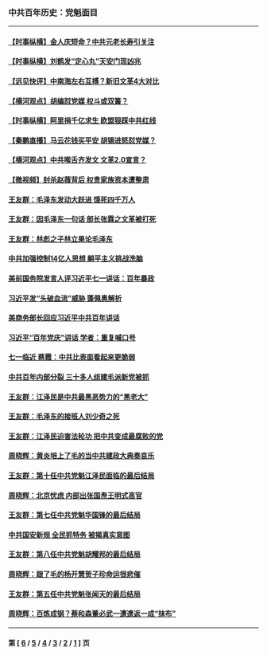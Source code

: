 ### 中共百年历史：党魁面目
---
#### [【时事纵横】金人庆短命？中共元老长寿引关注](../../pages/nf1176107/n13217934.md) 
#### [【时事纵横】刘鹤发“定心丸”天安门现凶兆](../../pages/nf1176107/n13215416.md) 
#### [【远见快评】中南海左右互搏？新旧文革4大对比](../../pages/nf1176107/n13214745.md) 
#### [【横河观点】胡编怼党媒 权斗或双簧？](../../pages/nf1176107/n13210864.md) 
#### [【时事纵横】阿里捐千亿求生 欧盟狠踩中共红线](../../pages/nf1176107/n13206431.md) 
#### [【秦鹏直播】马云花钱买平安 胡锡进怒怼党媒？](../../pages/nf1176107/n13206392.md) 
#### [【横河观点】中共喉舌齐发文 文革2.0宣言？](../../pages/nf1176107/n13201248.md) 
#### [【微视频】封杀赵薇背后 权贵家族资本遭整肃](../../pages/nf1176107/n13197798.md) 
#### [王友群：毛泽东发动大跃进 饿死四千万人](../../pages/nf1176107/n13177158.md) 
#### [王友群：因毛泽东一句话 部长张霖之文革被打死](../../pages/nf1176107/n13161711.md) 
#### [王友群：林彪之子林立果论毛泽东](../../pages/nf1176107/n13128622.md) 
#### [中共加强控制14亿人思想 躺平主义挑战洗脑](../../pages/nf1176107/n13094299.md) 
#### [美前国务院发言人评习近平七一讲话：百年暴政](../../pages/nf1176107/n13066986.md) 
#### [习近平发“头破血流”威胁 蓬佩奥解析](../../pages/nf1176107/n13063604.md) 
#### [美商务部长回应习近平中共百年讲话](../../pages/nf1176107/n13062903.md) 
#### [习近平“百年党庆”讲话 学者：重复喊口号](../../pages/nf1176107/n13061411.md) 
#### [七一临近 蔡霞：中共比表面看起来更脆弱](../../pages/nf1176107/n13056418.md) 
#### [中共百年内部分裂 三十多人组建毛派新党被抓](../../pages/nf1176107/n13044023.md) 
#### [王友群：江泽民是中共最黑恶势力的“黑老大”](../../pages/nf1176107/n13022180.md) 
#### [王友群：毛泽东的接班人刘少奇之死](../../pages/nf1176107/n12991772.md) 
#### [王友群：江泽民迫害法轮功 把中共变成最腐败的党](../../pages/nf1176107/n12947347.md) 
#### [周晓辉：黄炎培上了毛的当中共建政大典奏哀乐](../../pages/nf1176107/n12942780.md) 
#### [王友群：第十任中共党魁江泽民面临的最后结局](../../pages/nf1176107/n12933748.md) 
#### [周晓辉：北京忧虑 内部出张国焘王明式高官](../../pages/nf1176107/n12931709.md) 
#### [王友群：第七任中共党魁华国锋的最后结局](../../pages/nf1176107/n12918457.md) 
#### [中共国安新规 全民抓特务 被揭真实意图](../../pages/nf1176107/n12911615.md) 
#### [王友群：第八任中共党魁胡耀邦的最后结局](../../pages/nf1176107/n12902918.md) 
#### [周晓辉：跟了毛的杨开慧贺子珍命运很悲催](../../pages/nf1176107/n12877804.md) 
#### [王友群：第五任中共党魁张闻天的最后结局](../../pages/nf1176107/n12865420.md) 
#### [周晓辉：百炼成钢？蔡和森董必武一遭遣返一成“抹布”](../../pages/nf1176107/n12854806.md) 

---
#### 第 [ [6](./6.md) / [5](./5.md) / [4](./4.md) / [3](./3.md) / [2](./2.md) / [1](./1.md) ] 页
